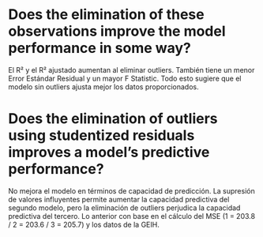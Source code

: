 # Does the elimination of these observations improve the model performance in some way?
El R² y el R² ajustado aumentan al eliminar outliers. También tiene un menor Error Estándar Residual y un mayor F Statistic. Todo esto sugiere que el modelo sin outliers ajusta mejor los datos proporcionados.

# Does the elimination of outliers using studentized residuals improves a model’s predictive performance?
No mejora el modelo en términos de capacidad de predicción. La supresión de valores influyentes permite aumentar la capacidad predictiva del segundo modelo, pero la eliminación de outliers perjudica la capacidad predictiva del tercero. Lo anterior con base en el cálculo del MSE (1 = 203.8 / 2 = 203.6 / 3 = 205.7) y los datos de la GEIH. 
